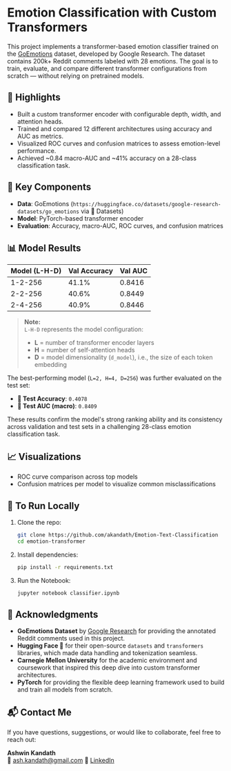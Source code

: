 # Emotion Classification with Custom Transformers

This project implements a transformer-based emotion classifier trained on the [GoEmotions](https://huggingface.co/datasets/google-research-datasets/go_emotions) dataset, developed by Google Research. The dataset contains 200k+ Reddit comments labeled with 28 emotions. The goal is to train, evaluate, and compare different transformer configurations from scratch — without relying on pretrained models.

## 🚀 Highlights

- Built a custom transformer encoder with configurable depth, width, and attention heads.
- Trained and compared 12 different architectures using accuracy and AUC as metrics.
- Visualized ROC curves and confusion matrices to assess emotion-level performance.
- Achieved ~0.84 macro-AUC and ~41% accuracy on a 28-class classification task.


## 🧠 Key Components

- **Data**: GoEmotions (`https://huggingface.co/datasets/google-research-datasets/go_emotions` via 🤗 Datasets)
- **Model**: PyTorch-based transformer encoder
- **Evaluation**: Accuracy, macro-AUC, ROC curves, and confusion matrices

## 📊 Model Results

| Model (L-H-D)     | Val Accuracy | Val AUC |
|------------------|--------------|---------|
| 1-2-256          | 41.1%        | 0.8416  |
| 2-2-256          | 40.6%        | 0.8449  |
| 2-4-256          | 40.9%        | 0.8446  |

> **Note:**  
> `L-H-D` represents the model configuration:  
> - **L** = number of transformer encoder layers  
> - **H** = number of self-attention heads  
> - **D** = model dimensionality (`d_model`), i.e., the size of each token embedding

The best-performing model (`L=2, H=4, D=256`) was further evaluated on the test set:

- **🧪 Test Accuracy**: `0.4078`
- **🧪 Test AUC (macro)**: `0.8409`

These results confirm the model's strong ranking ability and its consistency across validation and test sets in a challenging 28-class emotion classification task.

## 📈 Visualizations

- ROC curve comparison across top models
- Confusion matrices per model to visualize common misclassifications

## 🧪 To Run Locally

1. Clone the repo:
   ```bash
   git clone https://github.com/akandath/Emotion-Text-Classification
   cd emotion-transformer

2. Install dependencies:
   ```bash
   pip install -r requirements.txt

3. Run the Notebook:
    ```bash
    jupyter notebook classifier.ipynb

## 🙏 Acknowledgments

- **GoEmotions Dataset** by [Google Research](https://huggingface.co/datasets/google-research-datasets/go_emotions) for providing the annotated Reddit comments used in this project.
- **Hugging Face 🤗** for their open-source `datasets` and `transformers` libraries, which made data handling and tokenization seamless.
- **Carnegie Mellon University** for the academic environment and coursework that inspired this deep dive into custom transformer architectures.
- **PyTorch** for providing the flexible deep learning framework used to build and train all models from scratch.

## 📬 Contact Me

If you have questions, suggestions, or would like to collaborate, feel free to reach out:

**Ashwin Kandath**  
📧 ash.kandath@gmail.com 
🔗 [LinkedIn](https://www.linkedin.com/in/ashwinkandath/)